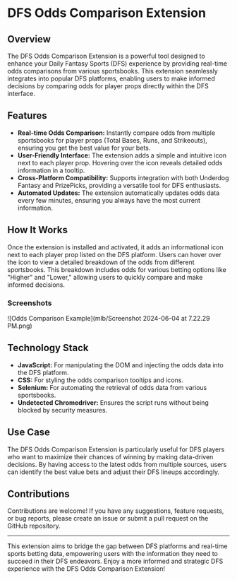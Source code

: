 # DFS Odds Comparison Extension

## Overview

The DFS Odds Comparison Extension is a powerful tool designed to enhance your Daily Fantasy Sports (DFS) experience by providing real-time odds comparisons from various sportsbooks. This extension seamlessly integrates into popular DFS platforms, enabling users to make informed decisions by comparing odds for player props directly within the DFS interface. 

## Features

- **Real-time Odds Comparison:** Instantly compare odds from multiple sportsbooks for player props (Total Bases, Runs, and Strikeouts), ensuring you get the best value for your bets.
- **User-Friendly Interface:** The extension adds a simple and intuitive icon next to each player prop. Hovering over the icon reveals detailed odds information in a tooltip.
- **Cross-Platform Compatibility:** Supports integration with both Underdog Fantasy and PrizePicks, providing a versatile tool for DFS enthusiasts.
- **Automated Updates:** The extension automatically updates odds data every few minutes, ensuring you always have the most current information.

## How It Works

Once the extension is installed and activated, it adds an informational icon next to each player prop listed on the DFS platform. Users can hover over the icon to view a detailed breakdown of the odds from different sportsbooks. This breakdown includes odds for various betting options like "Higher" and "Lower," allowing users to quickly compare and make informed decisions.

### Screenshots

![Odds Comparison Example](mlb/Screenshot 2024-06-04 at 7.22.29 PM.png)

## Technology Stack

- **JavaScript:** For manipulating the DOM and injecting the odds data into the DFS platform.
- **CSS:** For styling the odds comparison tooltips and icons.
- **Selenium:** For automating the retrieval of odds data from various sportsbooks.
- **Undetected Chromedriver:** Ensures the script runs without being blocked by security measures.

## Use Case

The DFS Odds Comparison Extension is particularly useful for DFS players who want to maximize their chances of winning by making data-driven decisions. By having access to the latest odds from multiple sources, users can identify the best value bets and adjust their DFS lineups accordingly.

## Contributions

Contributions are welcome! If you have any suggestions, feature requests, or bug reports, please create an issue or submit a pull request on the GitHub repository.

---

This extension aims to bridge the gap between DFS platforms and real-time sports betting data, empowering users with the information they need to succeed in their DFS endeavors. Enjoy a more informed and strategic DFS experience with the DFS Odds Comparison Extension!
